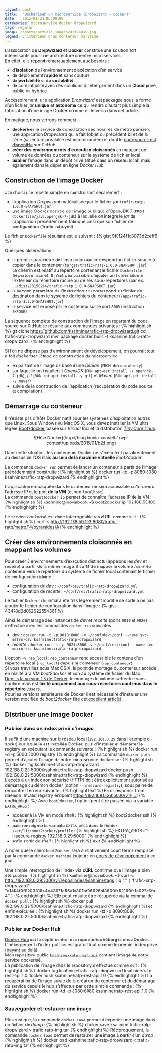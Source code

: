 ```yaml
---
layout: post
title:  "Dockeriser un microservice (Dropwizard + Docker)"
date:   2015-01-21 06:00:00
categories: microservice docker dropwizard
tags: regular
image: /assets/article_images/dsc01010.jpg
legend: L'intérieur d'un conteneur maritime
---
```

L’association de **Dropwizard** et **Docker** constitue une solution fort intéressante pour une architecture orientée microservices.<br />
En effet, elle répond remarquablement aux besoins :

- d’**isolation** de l’environnement d’exécution d’un service
- de déploiement **rapide** et sans couture
- de **portabilité** et de **scalabilité**
- de compatibilité avec des solutions d’hébergement dans un **Cloud** privé, public ou hybride

Accessoirement, une application *Dropwizard* est packagée sous la forme d’un fichier *jar* **unique** et **autonome** ce qui rendra d’autant plus simple la fabrication d’une image Docker comme on le verra dans cet article.

En pratique, nous verrons comment :

- **dockeriser** le service de consultation des horaires du métro parisien, une application *Dropwizard* qui a fait l’objet du précédent billet de la série (sa lecture préalable est recommandée) et dont le [code source est disponible](https://github.com/ksahnine/trafic-ratp-dropwizard) sur GitHub
- **créer des environnements d’exécution cloisonnés** en mappant un volume de données du conteneur sur le système de fichier local
- **publier** l’image dans un dépôt privé (situé dans un réseau local) mais également dans le dépôt en ligne *Docker Hub*

## Construction de l'image Docker
J’ai choisi une recette simple en construisant séparément :

- l’application *Dropwizard* matérialisée par le fichier *jar* `trafic-ratp-1.0.0-SNAPSHOT.jar`
- une image Docker dérivée de l’image publique d’OpenJDK 7 (`FROM dockerfile/java:openjdk-7-jdk`) à laquelle on intègre le *jar* de l’application précédemment fabriqué ainsi que son fichier de configuration (`trafic-ratp.yml)

Le fichier `Dockerfile` résultant est le suivant :
{% gist 9f0f24f1d3073d2ceff6 %}

Quelques observations :

- le premier paramètre de l’instruction `ADD` correspond au fichier source à copier dans le conteneur (`target/trafic-ratp-1.0.0-SNAPSHOT.jar`). <br />Le chemin est relatif au répertoire contenant le fichier `Dockerfile` (répertoire racine). Il n’est pas possible d’ajouter un fichier situé à l’extérieur du répertoire racine ou de ses sous-répertoires (par ex. `../dist/20150204/trafic-ratp-1.0.0-SNAPSHOT.jar`)
- le second paramètre de l’instruction `ADD` correspond au fichier de destination dans le système de fichiers du conteneur (`/app/trafic-ratp-1.0.0-SNAPSHOT.jar`)
- le service est exposé par le conteneur sur le port `8080` (instruction `EXPOSE`)

La séquence complète de construction de l’image en repartant du code source sur GitHub se résume aux commandes suivantes :
{% highlight sh %}
git clone https://github.com/ksahnine/trafic-ratp-dropwizard.git
cd trafic-ratp-dropwizard
mvn package
docker build -t ksahnine:trafic-ratp-dropwizard .
{% endhighlight %}

Si l’on ne dispose pas d’environnement de développement, on pourrait tout à fait *dockeriser* l’étape de construction du microservice :

- en partant de l’image de base d’une *Debian* (`FROM debian:wheezy`)
- sur laquelle on installerait *OpenJDK* (`RUN apt-get install -y openjdk-7-jdk`), *git* (`RUN apt-get install -y git`) et *Maven* (`RUN apt-get install -y maven`)
- suivie de la construction de l’application (récupération du code source et compilation)

## Démarrage du conteneur
Il n’existe pas d’hôte Docker natif pour les systèmes d’exploitation autres que Linux. Sous Windows ou Mac OS X, vous devez installer la VM ultra légère [Boot2docker](http://boot2docker.io/), basée sur *Virtual Box* et la distribution [*Tiny Core Linux*](http://tinycorelinux.net/).

<center>![Hôte Docker](http://blog.inovia-conseil.fr/wp-content/uploads/2015/01/b2d.png)</center>

Dans cette situation, les conteneurs Docker ne s’exécutent pas directement au dessus de l’OS mais **au sein de la machine virtuelle** *Boot2docker*.

La commande `docker run` permet de lancer un conteneur à partir de l’image précédemment construite :
{% highlight sh %}
docker run -td -p 8080:8080 ksahnine:trafic-ratp-dropwizard
{% endhighlight %}

L’application embarquée dans le conteneur ne sera accessible qu’à travers l’adresse IP et le port **de la VM** (et non `localhost`).<br />
La commande `boot2docker ip` permet de connaître l’adresse IP de la VM :
{% highlight sh %}
ksahnine@inoviabook:~$ boot2docker ip
192.168.59.103
{% endhighlight %}

Le service *dockerisé* est donc interrogeable via **cURL** comme suit :
{% highlight sh %}
curl -s http://192.168.59.103:8080/trafic-ratp/metro/14/pyramides/A
{% endhighlight %}

## Créer des environnements cloisonnés en mappant les volumes
Pour créer 2 environnements d’exécution distincts (appelons les *dev* et *recette*) à partir de la même image, il suffit de mapper le volume `/conf` du conteneur vers le répertoire du système de fichier local contenant le fichier de configuration idoine :

- configuration de *dev* : `~/conf/dev/trafic-ratp-dropwizard.yml`
- configuration de *recette* : `~/conf/rec/trafic-ratp-dropwizard.yml`

Le fichier `Dockerfile` initial a été très légèrement modifié de sorte à ne pas ajouter le fichier de configuration dans l’image :
{% gist 43478d2d052622554361 %}

Ainsi, le démarrage des instances de *dev* et *recette* (ports `9010` et `9020`) s’effectue avec les commandes `docker run` suivantes :

- *dev* : `docker run -t -p 9010:8080 -v ~/conf/dev:/conf --name svc-metro-dev ksahnine:trafic-ratp-dropwizard`
- *recette* : `docker run -t -p 9020:8080 -v ~/conf/rec:/conf --name svc-metro-rec ksahnine:trafic-ratp-dropwizard`

L’option `-v rep_local:rep_conteneur` rend accessible le contenu d’un répertoire local (`rep_local`) depuis le conteneur (`rep_conteneur`).<br />
Si vous travaillez sous Mac OS X, le point de montage du conteneur accède en réalité à la VM *boot2docker* et non au système de fichier du Mac.<br />
[Depuis la version 1.3 de Docker](https://blog.docker.com/2014/10/docker-1-3-signed-images-process-injection-security-options-mac-shared-directories/), le montage de volume s’effectue sans couture mais est **limité uniquement aux sous-répertoires contenus dans le répertoire** `/Users`.<br />
Pour les versions antérieures de Docker il est nécessaire d’installer une version modifiée de *boot2docker* (lire cet [excellent article](https://medium.com/boot2docker-lightweight-linux-for-docker/boot2docker-together-with-virtualbox-guest-additions-da1e3ab2465c)).

## Distribuer une image Docker
### Publier dans un index privé d’images
Il suffit d’une machine sur le réseau local (`192.168.0.29` dans l’exemple ci-après) sur laquelle est installée Docker, puis d’installer et démarrer le registry en exécutant la commande suivante :
{% highlight sh %}
docker run -d -p 5000:5000 registry
{% endhighlight %}
La commande `docker push` permet d’ajouter l’image de notre microservice dockerisé :
{% highlight sh %}
docker tag ksahnine:trafic-ratp-dropwizard 192.168.0.29:5000/ksahnine:trafic-ratp-dropwizard
docker push 192.168.0.29:5000/ksahnine:trafic-ratp-dropwizard
{% endhighlight %}
L’accès à un index non sécurisé (HTTP) doit être explicitement autorisé au démarrage du démon docker (option `--insecure-registry`), sous peine de rencontrer l’erreur suivante :
{% highlight text %}
Error response from daemon: Invalid registry endpoint https://192.168.0.29:5000/v1/[...]
{% endhighlight %}
Avec `boot2docker`, l’option peut être passée via la variable `EXTRA_ARGS` :

- accéder à la VM en mode *shell* :
{% highlight sh %}
boot2docker ssh
{% endhighlight %}
- puis renseigner la variable `EXTRA_ARGS` dans le fichier `/var/lib/boot2docker/profile` :
{% highlight sh %}
EXTRA_ARGS="–insecure-registry 192.168.0.29:5000"
{% endhighlight %}
- enfin sortir du *shell* :
{% highlight sh %}
exit
{% endhighlight %}

A noter que le client `boot2docker` sera à relativement court terme remplacé par la commande `docker machine` toujours en [cours de développement](https://github.com/docker/machine) à ce jour.

Une simple interrogation de l’index via **cURL** confirme que l’image a bien été publiée :
{% highlight sh %}
ksahnine@inoviabook:~$ curl -s http://192.168.0.29:5000/v1/repositories/ksahnine/tags | jq "."
{
  "trafic-ratp-dropwizard": "c1454f0f800331644e43971e56c1e391bf06625a13600fc52160fc1c927e6fa4"
}
{% endhighlight %}
Elle peut ensuite être récupérée via la commande `docker pull` :
{% highlight sh %}
docker pull 192.168.0.29:5000/ksahnine:trafic-ratp-dropwizard
{% endhighlight %}
et enfin exécutée :
{% highlight sh %}
docker run -td -p 8080:8080 192.168.0.29:5000/ksahnine:trafic-ratp-dropwizard
{% endhighlight %}

### Publier sur Docker Hub
[Docker Hub](https://hub.docker.com/account/signup/) est le dépôt central des repositories hébergés chez Docker. L’hébergement d’index publics est gratuit tout comme le premier index privé ([payant au delà](https://registry.hub.docker.com/plans/)).<br />
Mon repository public [`ksahnine/ratp-rest-api`](https://registry.hub.docker.com/u/ksahnine/ratp-rest-api/) contient l’image de notre service dockerisé.<br />
La publication de l’image dans le repository s’effectue comme suit :
{% highlight sh %}
docker tag ksahnine:trafic-ratp-dropwizard ksahnine/ratp-rest-api:1.0
docker push ksahnine/ratp-rest-api:1.0
{% endhighlight %}
La récupération de l’image suivie de la création du conteneur et du démarrage du service depuis le hub s’effectue par cette simple commande :
{% highlight sh %}
docker run -td -p 8080:8080 ksahnine/ratp-rest-api:1.0
{% endhighlight %}

### Sauvegarder et restaurer une image
Plus rustique, la commande `docker save` permet d’exporter une image dans un fichier de *dump* :
{% highlight sh %}
docker save ksahnine:trafic-ratp-dropwizard > trafic-ratp-img.tar
{% endhighlight %}
Réciproquement, la commande `docker load` permet de restaurer une image à partir d’un *dump* :
{% highlight sh %}
docker load ksahnine:trafic-ratp-dropwizard < trafic-ratp-img.tar
{% endhighlight %}

[jekyll]:      http://jekyllrb.com
[jekyll-gh]:   https://github.com/jekyll/jekyll
[jekyll-help]: https://github.com/jekyll/jekyll-help
